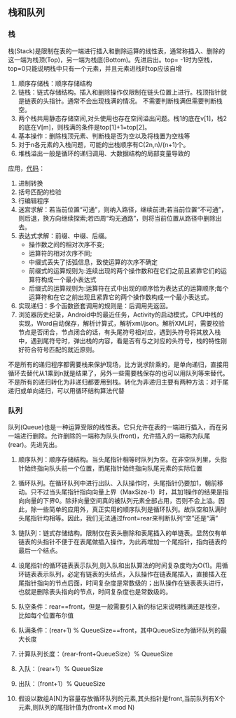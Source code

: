## 栈和队列
### 栈
栈(Stack)是限制在表的一端进行插入和删除运算的线性表，通常称插入、删除的这一端为栈顶(Top)，另一端为栈底(Bottom)。先进后出。top= -1时为空栈，top=0只能说明栈中只有一个元素，并且元素进栈时top应该自增

1. 顺序存储栈：顺序存储结构
2. 链栈：链式存储结构。插入和删除操作仅限制在链头位置上进行。栈顶指针就是链表的头指针。通常不会出现栈满的情况。 不需要判断栈满但需要判断栈空。
3. 两个栈共用静态存储空间,对头使用也存在空间溢出问题。栈1的底在v[1]，栈2的底在V[m]，则栈满的条件是top[1]+1=top[2]。
4. 基本操作：删除栈顶元素、判断栈是否为空以及将栈置为空栈等
5. 对于n各元素的入栈问题，可能的出栈顺序有C(2n,n)/(n+1)个。
6. 堆栈溢出一般是循环的递归调用、大数据结构的局部变量导致的

应用，[代码](https://github.com/Jack-Lee-Hiter/AlgorithmsByPython/blob/master/Stack.py)：

1. 进制转换
2. 括号匹配的检验
3. 行编辑程序
4. 迷宫求解：若当前位置“可通”，则纳入路径，继续前进;若当前位置“不可通”，则后退，换方向继续探索;若四周“均无通路”，则将当前位置从路径中删除出去。
5. 表达式求解：前缀、中缀、后缀。
	* 操作数之间的相对次序不变;
	* 运算符的相对次序不同;
	* 中缀式丢失了括弧信息，致使运算的次序不确定
	* 前缀式的运算规则为:连续出现的两个操作数和在它们之前且紧靠它们的运算符构成一个最小表达式
	* 后缀式的运算规则为:运算符在式中出现的顺序恰为表达式的运算顺序;每个运算符和在它之前出现且紧靠它的两个操作数构成一个最小表达式。
6. 实现递归：多个函数嵌套调用的规则是：后调用先返回。
7. 浏览器历史纪录，Android中的最近任务，Activity的启动模式，CPU中栈的实现，Word自动保存，解析计算式，解析xml/json。解析XML时，需要校验节点是否闭合，节点闭合的话，有头尾符号相对应，遇到头符号将其放入栈中，遇到尾符号时，弹出栈的内容，看是否有与之对应的头符号，栈的特性刚好符合符号匹配的就近原则。

不是所有的递归程序都需要栈来保护现场，比方说求阶乘的，是单向递归，直接用循环去替代从1乘到n就是结果了，另外一些需要栈保存的也可以用队列等来替代。不是所有的递归转化为非递归都要用到栈。转化为非递归主要有两种方法：对于尾递归或单向递归，可以用循环结构算法代替

### 队列
队列(Queue)也是一种运算受限的线性表。它只允许在表的一端进行插入，而在另一端进行删除。允许删除的一端称为队头(front)，允许插入的一端称为队尾(rear)。先进先出。

1. 顺序队列：顺序存储结构。当头尾指针相等时队列为空。在非空队列里，头指针始终指向队头前一个位置，而尾指针始终指向队尾元素的实际位置
2. 循环队列。在循环队列中进行出队、入队操作时，头尾指针仍要加1，朝前移动。只不过当头尾指针指向向量上界（MaxSize-1）时，其加1操作的结果是指向向量的下界0。除非向量空间真的被队列元素全部占用，否则不会上溢。因此，除一些简单的应用外，真正实用的顺序队列是循环队列。故队空和队满时头尾指针均相等。因此，我们无法通过front=rear来判断队列“空”还是“满”
3. 链队列：链式存储结构。限制仅在表头删除和表尾插入的单链表。显然仅有单链表的头指针不便于在表尾做插入操作，为此再增加一个尾指针，指向链表的最后一个结点。
4. 设尾指针的循环链表表示队列,则入队和出队算法的时间复杂度均为O(1)。用循环链表表示队列，必定有链表的头结点，入队操作在链表尾插入，直接插入在尾指针指向的节点后面，时间复杂度是常数级的；出队操作在链表表头进行，也就是删除表头指向的节点，时间复杂度也是常数级的。

1. 队空条件：rear==front，但是一般需要引入新的标记来说明栈满还是栈空，比如每个位置布尔值
2. 队满条件：(rear+1) % QueueSize==front，其中QueueSize为循环队列的最大长度
3. 计算队列长度：（rear-front+QueueSize）% QueueSize
4. 入队：（rear+1）% QueueSize
5. 出队：（front+1）% QueueSize
6. 假设以数组A[N]为容量存放循环队列的元素,其头指针是front,当前队列有X个元素,则队列的尾指针值为(front+X mod N)
